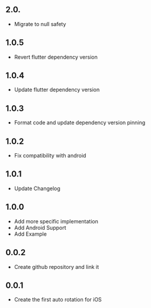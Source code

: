 ## 2.0.
* Migrate to null safety

## 1.0.5
* Revert flutter dependency version

## 1.0.4
* Update flutter dependency version

## 1.0.3
* Format code and update dependency version pinning

## 1.0.2
* Fix compatibility with android

## 1.0.1
* Update Changelog

## 1.0.0
* Add more specific implementation
* Add Android Support
* Add Example

## 0.0.2

* Create github repository and link it

## 0.0.1

* Create the first auto rotation for iOS
